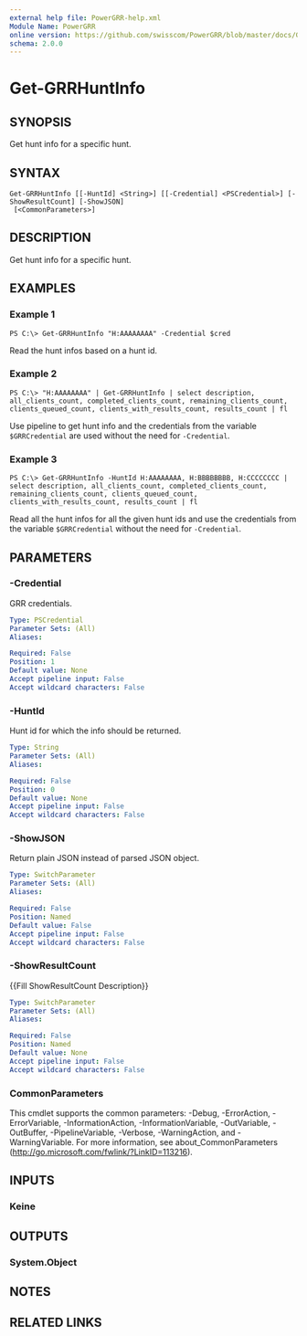 ```yaml
---
external help file: PowerGRR-help.xml
Module Name: PowerGRR
online version: https://github.com/swisscom/PowerGRR/blob/master/docs/Get-GRRHuntInfo.md
schema: 2.0.0
---
```


# Get-GRRHuntInfo

## SYNOPSIS
Get hunt info for a specific hunt.

## SYNTAX

```
Get-GRRHuntInfo [[-HuntId] <String>] [[-Credential] <PSCredential>] [-ShowResultCount] [-ShowJSON]
 [<CommonParameters>]
```

## DESCRIPTION
Get hunt info for a specific hunt.

## EXAMPLES

### Example 1
```
PS C:\> Get-GRRHuntInfo "H:AAAAAAAA" -Credential $cred
```

Read the hunt infos based on a hunt id.

### Example 2
```
PS C:\> "H:AAAAAAAA" | Get-GRRHuntInfo | select description, all_clients_count, completed_clients_count, remaining_clients_count, clients_queued_count, clients_with_results_count, results_count | fl
```

Use pipeline to get hunt info and the credentials from the variable
`$GRRCredential` are used without the need for `-Credential`.

### Example 3
```
PS C:\> Get-GRRHuntInfo -HuntId H:AAAAAAAA, H:BBBBBBBB, H:CCCCCCCC | select description, all_clients_count, completed_clients_count, remaining_clients_count, clients_queued_count, clients_with_results_count, results_count | fl
```

Read all the hunt infos for all the given hunt ids and use the credentials
from the variable `$GRRCredential` without the need for `-Credential`.

## PARAMETERS

### -Credential
GRR credentials.

```yaml
Type: PSCredential
Parameter Sets: (All)
Aliases:

Required: False
Position: 1
Default value: None
Accept pipeline input: False
Accept wildcard characters: False
```

### -HuntId
Hunt id for which the info should be returned.

```yaml
Type: String
Parameter Sets: (All)
Aliases:

Required: False
Position: 0
Default value: None
Accept pipeline input: False
Accept wildcard characters: False
```

### -ShowJSON
Return plain JSON instead of parsed JSON object.

```yaml
Type: SwitchParameter
Parameter Sets: (All)
Aliases:

Required: False
Position: Named
Default value: False
Accept pipeline input: False
Accept wildcard characters: False
```

### -ShowResultCount
{{Fill ShowResultCount Description}}

```yaml
Type: SwitchParameter
Parameter Sets: (All)
Aliases:

Required: False
Position: Named
Default value: None
Accept pipeline input: False
Accept wildcard characters: False
```

### CommonParameters
This cmdlet supports the common parameters: -Debug, -ErrorAction, -ErrorVariable, -InformationAction, -InformationVariable, -OutVariable, -OutBuffer, -PipelineVariable, -Verbose, -WarningAction, and -WarningVariable. For more information, see about_CommonParameters (http://go.microsoft.com/fwlink/?LinkID=113216).

## INPUTS

### Keine

## OUTPUTS

### System.Object

## NOTES

## RELATED LINKS
